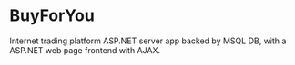 # BuyForYou
Internet trading platform
ASP.NET server app backed by MSQL DB, with a ASP.NET web page frontend with AJAX.
